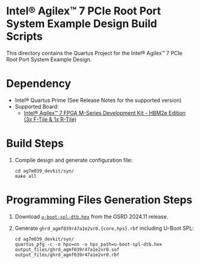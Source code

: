 # Intel® Agilex™ 7 PCIe Root Port System Example Design Build Scripts

This directory contains the Quartus Project for the Intel® Agilex™ 7 PCIe Root Port System Example Design.

# Dependency

- Intel® Quartus Prime (See Release Notes for the supported version)
- Supported Board:
  - [Intel® Agilex™ 7 FPGA M-Series Development Kit - HBM2e Edition (3x F-Tile & 1x R-Tile)](https://www.intel.com/content/www/us/en/products/details/fpga/development-kits/agilex/agm039.html)

# Build Steps

 1. Compile design and generate configuration file:

    ```
    cd ag7m039_devkit/syn/
	make all
    ```

# Programming Files Generation Steps

 1. Download [`u-boot-spl-dtb.hex`](https://releases.rocketboards.org/2024.11/gsrd/agilex7_dk_dev_agm039fes_gsrd/u-boot-spl-dtb.hex) from the GSRD 2024.11 release.

 2. Generate `ghrd_agmf039r47a1e2vr0.{core,hps}.rbf` including U-Boot SPL:

    ```
    cd ag7m039_devkit/syn/
    quartus_pfg -c -o hps=on -o hps_path=u-boot-spl-dtb.hex output_files/ghrd_agmf039r47a1e2vr0.sof output_files/ghrd_agmf039r47a1e2vr0.rbf
    ```
